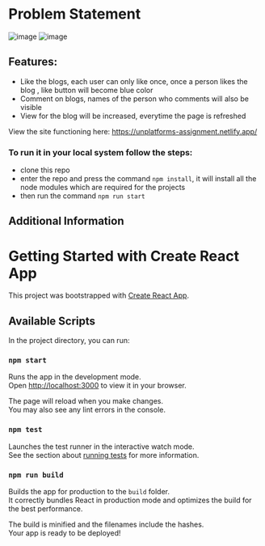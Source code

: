 # Problem Statement
![image](https://user-images.githubusercontent.com/70446767/180618027-6cea59ff-5bdd-419d-8040-ad307ab7b4e6.png)
![image](https://user-images.githubusercontent.com/70446767/180618036-4e923f0a-4ebd-465d-96c0-6cd19804e2f3.png)

## Features:
* Like the blogs, each user can only like once, once a person likes the blog , like button will become blue color
* Comment on blogs, names of the person who comments will also be visible
* View for the blog will be increased, everytime the page is refreshed

View the site functioning here: https://unplatforms-assignment.netlify.app/


### To run it in your local system follow the steps:
* clone this repo
* enter the repo and press the command `npm install`, it will install all the node modules which are required for the projects
* then run the command `npm run start`


## Additional Information

# Getting Started with Create React App

This project was bootstrapped with [Create React App](https://github.com/facebook/create-react-app).

## Available Scripts

In the project directory, you can run:

### `npm start`

Runs the app in the development mode.\
Open [http://localhost:3000](http://localhost:3000) to view it in your browser.

The page will reload when you make changes.\
You may also see any lint errors in the console.

### `npm test`

Launches the test runner in the interactive watch mode.\
See the section about [running tests](https://facebook.github.io/create-react-app/docs/running-tests) for more information.

### `npm run build`

Builds the app for production to the `build` folder.\
It correctly bundles React in production mode and optimizes the build for the best performance.

The build is minified and the filenames include the hashes.\
Your app is ready to be deployed!


